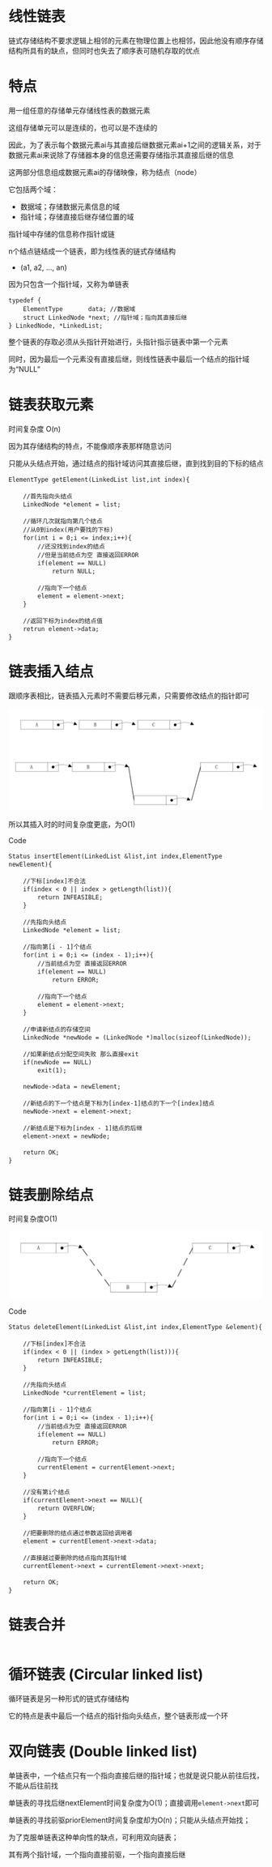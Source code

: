 # 线性链表
链式存储结构不要求逻辑上相邻的元素在物理位置上也相邻，因此他没有顺序存储结构所具有的缺点，但同时也失去了顺序表可随机存取的优点

# 特点
用一组任意的存储单元存储线性表的数据元素

这组存储单元可以是连续的，也可以是不连续的

因此，为了表示每个数据元素ai与其直接后继数据元素ai+1之间的逻辑关系，对于数据元素ai来说除了存储器本身的信息还需要存储指示其直接后继的信息

这两部分信息组成数据元素ai的存储映像，称为结点（node）

它包括两个域：
* 数据域；存储数据元素信息的域
* 指针域；存储直接后继存储位置的域

指针域中存储的信息称作指针或链

n个结点链结成一个链表，即为线性表的链式存储结构
* (a1, a2, ..., an)

因为只包含一个指针域，又称为单链表

```
typedef {
    ElementType       data; //数据域
    struct LinkedNode *next; //指针域；指向其直接后继
} LinkedNode, *LinkedList;
```

整个链表的存取必须从头指针开始进行，头指针指示链表中第一个元素

同时，因为最后一个元素没有直接后继，则线性链表中最后一个结点的指针域为“NULL”

# 链表获取元素
时间复杂度 O(n)

因为其存储结构的特点，不能像顺序表那样随意访问

只能从头结点开始，通过结点的指针域访问其直接后继，直到找到目的下标的结点
```
ElementType getElement(LinkedList list,int index){

    //首先指向头结点
    LinkedNode *element = list;

    //循环几次就指向第几个结点
    //从0到index(用户要找的下标)
    for(int i = 0;i <= index;i++){
        //还没找到index的结点
        //但是当前结点为空 直接返回ERROR
        if(element == NULL)
            return NULL;

        //指向下一个结点
        element = element->next;
    }

    //返回下标为index的结点值
    retrun element->data;
}
```

# 链表插入结点
跟顺序表相比，链表插入元素时不需要后移元素，只需要修改结点的指针即可

![链表插入结点](https://raw.githubusercontent.com/Juston007/DataStructure/main/Chapter2_LinearList/img/%E9%93%BE%E8%A1%A8%E6%8F%92%E5%85%A5%E7%BB%93%E7%82%B9.jpg)

所以其插入时的时间复杂度更底，为O(1)

Code
```
Status insertElement(LinkedList &list,int index,ElementType newElement){

    //下标[index]不合法
    if(index < 0 || index > getLength(list)){
        return INFEASIBLE;
    }

    //先指向头结点
    LinkedNode *element = list;

    //指向第[i - 1]个结点
    for(int i = 0;i <= (index - 1);i++){
        //当前结点为空 直接返回ERROR
        if(element == NULL)
            return ERROR;

        //指向下一个结点
        element = element->next;
    }

    //申请新结点的存储空间
    LinkedNode *newNode = (LinkedNode *)malloc(sizeof(LinkedNode));

    //如果新结点分配空间失败 那么直接exit
    if(newNode == NULL)
        exit(1);

    newNode->data = newElement;

    //新结点的下一个结点是下标为[index-1]结点的下一个[index]结点
    newNode->next = element->next;

    //新结点是下标为[index - 1]结点的后继
    element->next = newNode;

    return OK;
}
```

# 链表删除结点
时间复杂度O(1)

![链表删除结点](https://raw.githubusercontent.com/Juston007/DataStructure/main/Chapter2_LinearList/img/%E9%93%BE%E8%A1%A8%E5%88%A0%E9%99%A4%E7%BB%93%E6%9E%84.jpg)

Code
```
Status deleteElement(LinkedList &list,int index,ElementType &element){

    //下标[index]不合法
    if(index < 0 || (index > getLength(list))){
        return INFEASIBLE;
    }

    //先指向头结点
    LinkedNode *currentElement = list;

    //指向第[i - 1]个结点
    for(int i = 0;i <= (index - 1);i++){
        //当前结点为空 直接返回ERROR
        if(element == NULL)
            return ERROR;

        //指向下一个结点
        currentElement = currentElement->next;
    }

    //没有第i个结点
    if(currentElement->next == NULL){
        return OVERFLOW;
    }

    //把要删除的结点通过参数返回给调用者
    element = currentElement->next->data;

    //直接越过要删除的结点指向其指针域
    currentElement->next = currentElement->next->next;

    return OK;
}
```

# 链表合并
```
```

# 循环链表 (Circular linked list)
循环链表是另一种形式的链式存储结构

它的特点是表中最后一个结点的指针指向头结点，整个链表形成一个环

# 双向链表 (Double linked list)
单链表中，一个结点只有一个指向直接后继的指针域；也就是说只能从前往后找，不能从后往前找

单链表的寻找后继nextElement时间复杂度为O(1)；直接调用`element->next`即可

单链表的寻找前驱priorElement时间复杂度却为O(n)；只能从头结点开始找；

为了克服单链表这种单向性的缺点，可利用双向链表；

其有两个指针域，一个指向直接前驱，一个指向直接后继